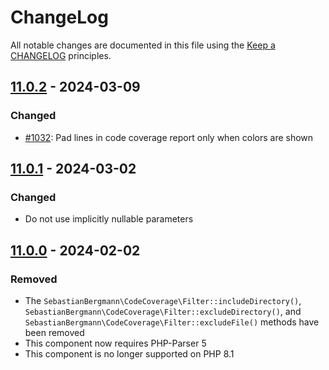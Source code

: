 # ChangeLog

All notable changes are documented in this file using the [Keep a CHANGELOG](http://keepachangelog.com/) principles.

## [11.0.2] - 2024-03-09

### Changed

* [#1032](https://github.com/sebastianbergmann/php-code-coverage/pull/1032): Pad lines in code coverage report only when colors are shown

## [11.0.1] - 2024-03-02

### Changed

* Do not use implicitly nullable parameters

## [11.0.0] - 2024-02-02

### Removed

* The `SebastianBergmann\CodeCoverage\Filter::includeDirectory()`, `SebastianBergmann\CodeCoverage\Filter::excludeDirectory()`, and `SebastianBergmann\CodeCoverage\Filter::excludeFile()` methods have been removed
* This component now requires PHP-Parser 5
* This component is no longer supported on PHP 8.1

[11.0.2]: https://github.com/sebastianbergmann/php-code-coverage/compare/11.0.1...11.0.2
[11.0.1]: https://github.com/sebastianbergmann/php-code-coverage/compare/11.0.0...11.0.1
[11.0.0]: https://github.com/sebastianbergmann/php-code-coverage/compare/10.1...11.0.0
